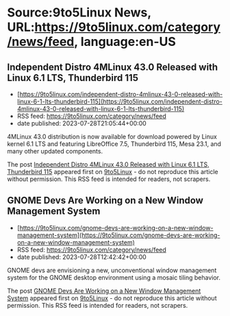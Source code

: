 # Source:9to5Linux News, URL:https://9to5linux.com/category/news/feed, language:en-US

## Independent Distro 4MLinux 43.0 Released with Linux 6.1 LTS, Thunderbird 115
 - [https://9to5linux.com/independent-distro-4mlinux-43-0-released-with-linux-6-1-lts-thunderbird-115](https://9to5linux.com/independent-distro-4mlinux-43-0-released-with-linux-6-1-lts-thunderbird-115)
 - RSS feed: https://9to5linux.com/category/news/feed
 - date published: 2023-07-28T21:05:44+00:00

<p>4MLinux 43.0 distribution is now available for download powered by Linux kernel 6.1 LTS and featuring LibreOffice 7.5, Thunderbird 115, Mesa 23.1, and many other updated components.</p>
<p>The post <a href="https://9to5linux.com/independent-distro-4mlinux-43-0-released-with-linux-6-1-lts-thunderbird-115" rel="nofollow">Independent Distro 4MLinux 43.0 Released with Linux 6.1 LTS, Thunderbird 115</a> appeared first on <a href="https://9to5linux.com" rel="nofollow">9to5Linux</a> - do not reproduce this article without permission. This RSS feed is intended for readers, not scrapers.</p>

## GNOME Devs Are Working on a New Window Management System
 - [https://9to5linux.com/gnome-devs-are-working-on-a-new-window-management-system](https://9to5linux.com/gnome-devs-are-working-on-a-new-window-management-system)
 - RSS feed: https://9to5linux.com/category/news/feed
 - date published: 2023-07-28T12:42:42+00:00

<p>GNOME devs are envisioning a new, unconventional window management system for the GNOME desktop environment using a mosaic tiling behavior.</p>
<p>The post <a href="https://9to5linux.com/gnome-devs-are-working-on-a-new-window-management-system" rel="nofollow">GNOME Devs Are Working on a New Window Management System</a> appeared first on <a href="https://9to5linux.com" rel="nofollow">9to5Linux</a> - do not reproduce this article without permission. This RSS feed is intended for readers, not scrapers.</p>

